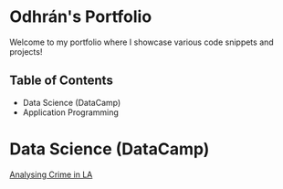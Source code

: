 # Odhrán's Portfolio

 Welcome to my portfolio where I showcase various code snippets and projects!

 ## Table of Contents
- Data Science (DataCamp)
- Application Programming

# Data Science (DataCamp)
[Analysing Crime in LA](https://github.com/Dynamack/data_science/tree/main/Analysing%20Crime%20in%20LA)
